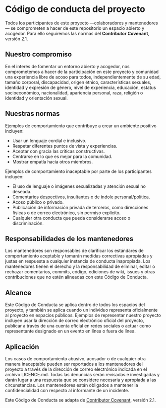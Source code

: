 # Código de conducta del proyecto

Todos los participantes de este proyecto —colaboradores y mantenedores— se comprometen a hacer de este repositorio un espacio abierto y acogedor. Para ello seguiremos las normas del **Contributor Covenant**, versión 2.1.

## Nuestro compromiso

En el interés de fomentar un entorno abierto y acogedor, nos comprometemos a hacer de la participación en este proyecto y comunidad una experiencia libre de acoso para todos, independientemente de su edad, tamaño corporal, discapacidad, origen étnico, características sexuales, identidad y expresión de género, nivel de experiencia, educación, estatus socioeconómico, nacionalidad, apariencia personal, raza, religión o identidad y orientación sexual.

## Nuestras normas

Ejemplos de comportamiento que contribuye a crear un ambiente positivo incluyen:

- Usar un lenguaje cordial e inclusivo.
- Respetar diferentes puntos de vista y experiencias.
- Aceptar con gracia las críticas constructivas.
- Centrarse en lo que es mejor para la comunidad.
- Mostrar empatía hacia otros miembros.

Ejemplos de comportamiento inaceptable por parte de los participantes incluyen:

- El uso de lenguaje o imágenes sexualizadas y atención sexual no deseada.
- Comentarios despectivos, insultantes o de índole personal/política.
- Acoso público o privado.
- Publicación de información privada de terceros, como direcciones físicas o de correo electrónico, sin permiso explícito.
- Cualquier otra conducta que pueda considerarse acoso o discriminación.

## Responsabilidades de los mantenedores

Los mantenedores son responsables de clarificar los estándares de comportamiento aceptable y tomarán medidas correctivas apropiadas y justas en respuesta a cualquier instancia de conducta inapropiada. Los mantenedores tienen el derecho y la responsabilidad de eliminar, editar o rechazar comentarios, commits, código, ediciones de wiki, issues y otras contribuciones que no estén alineadas con este Código de Conducta.

## Alcance

Este Código de Conducta se aplica dentro de todos los espacios del proyecto, y también se aplica cuando un individuo representa oficialmente al proyecto en espacios públicos. Ejemplos de representar nuestro proyecto incluyen usar la dirección de correo electrónico oficial del proyecto, publicar a través de una cuenta oficial en redes sociales o actuar como representante designado en un evento en línea o fuera de línea.

## Aplicación

Los casos de comportamiento abusivo, acosador o de cualquier otra manera inaceptable pueden ser reportados a los mantenedores del proyecto a través de la dirección de correo electrónico indicada en el archivo LICENCE.md. Todas las denuncias serán revisadas e investigadas y darán lugar a una respuesta que se considere necesaria y apropiada a las circunstancias. Los mantenedores están obligados a mantener la confidencialidad con respecto al informante de un incidente.

Este Código de Conducta se adapta de [Contributor Covenant](https://www.contributor-covenant.org/es/version/2/1/code_of_conduct.html), versión 2.1.
